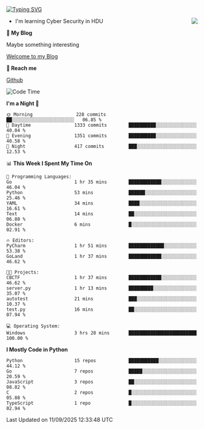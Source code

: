 [![Typing SVG](https://readme-typing-svg.herokuapp.com?font=Fira+Code&pause=1000&random=false&width=450&height=60&lines=Hello+%F0%9F%91%8B%F0%9F%8F%BB;I'm+JBNRZ)](https://git.io/typing-svg)

<a href="#">
  <img align="right" src="https://github-readme-stats.vercel.app/api?username=JBNRZ&show_icons=true&bg_color=15,f2f7fd,E0EAFC" />
</a>

- I'm learning Cyber Security in HDU

 **🌱 My Blog**

Maybe something interesting

[Welcome to my Blog](https://jbnrz.com.cn/)

 **💬 Reach me** 

[Github](https://github.com/JBNRZ)


<!--START_SECTION:waka-->
![Code Time](http://img.shields.io/badge/Code%20Time-1%2C399%20hrs%202%20mins-blue)

**I'm a Night 🦉** 

```text
🌞 Morning                228 commits         ██░░░░░░░░░░░░░░░░░░░░░░░   06.85 % 
🌆 Daytime                1333 commits        ██████████░░░░░░░░░░░░░░░   40.04 % 
🌃 Evening                1351 commits        ██████████░░░░░░░░░░░░░░░   40.58 % 
🌙 Night                  417 commits         ███░░░░░░░░░░░░░░░░░░░░░░   12.53 % 
```


📊 **This Week I Spent My Time On** 

```text
💬 Programming Languages: 
Go                       1 hr 35 mins        ████████████░░░░░░░░░░░░░   46.04 % 
Python                   53 mins             ██████░░░░░░░░░░░░░░░░░░░   25.46 % 
YAML                     34 mins             ████░░░░░░░░░░░░░░░░░░░░░   16.61 % 
Text                     14 mins             ██░░░░░░░░░░░░░░░░░░░░░░░   06.80 % 
Docker                   6 mins              █░░░░░░░░░░░░░░░░░░░░░░░░   02.91 % 

🔥 Editors: 
PyCharm                  1 hr 51 mins        █████████████░░░░░░░░░░░░   53.38 % 
GoLand                   1 hr 37 mins        ████████████░░░░░░░░░░░░░   46.62 % 

🐱‍💻 Projects: 
CBCTF                    1 hr 37 mins        ████████████░░░░░░░░░░░░░   46.62 % 
server.py                1 hr 13 mins        █████████░░░░░░░░░░░░░░░░   35.07 % 
autotest                 21 mins             ███░░░░░░░░░░░░░░░░░░░░░░   10.37 % 
test.py                  16 mins             ██░░░░░░░░░░░░░░░░░░░░░░░   07.94 % 

💻 Operating System: 
Windows                  3 hrs 28 mins       █████████████████████████   100.00 % 
```

**I Mostly Code in Python** 

```text
Python                   15 repos            ███████████░░░░░░░░░░░░░░   44.12 % 
Go                       7 repos             █████░░░░░░░░░░░░░░░░░░░░   20.59 % 
JavaScript               3 repos             ██░░░░░░░░░░░░░░░░░░░░░░░   08.82 % 
C                        2 repos             █░░░░░░░░░░░░░░░░░░░░░░░░   05.88 % 
TypeScript               1 repo              █░░░░░░░░░░░░░░░░░░░░░░░░   02.94 % 
```




 Last Updated on 11/09/2025 12:33:48 UTC
<!--END_SECTION:waka-->
